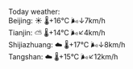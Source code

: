 Today weather:  
Beijing: ☀️   🌡️+16°C 🌬️↓7km/h  
Tianjin: ⛅️  🌡️+14°C 🌬️↙4km/h  
Shijiazhuang: ☁️   🌡️+17°C 🌬️↓8km/h  
Tangshan: ☁️   🌡️+15°C 🌬️↙12km/h  
